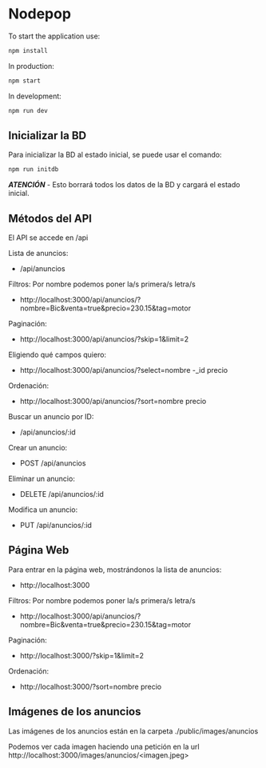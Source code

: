 # Nodepop

To start the application use:

```sh
npm install
```

In production:

```sh
npm start
```

In development:

```sh
npm run dev
```

## Inicializar la BD

Para inicializar la BD al estado inicial, se puede usar el comando:

```sh
npm run initdb
```

***ATENCIÓN*** - Esto borrará todos los datos de la BD y cargará el estado inicial.   

## Métodos del API

El API se accede en /api

Lista de anuncios:

- /api/anuncios

Filtros:
Por nombre podemos poner la/s primera/s letra/s
- http://localhost:3000/api/anuncios/?nombre=Bic&venta=true&precio=230.15&tag=motor


Paginación:
- http://localhost:3000/api/anuncios/?skip=1&limit=2

Eligiendo qué campos quiero:
- http://localhost:3000/api/anuncios/?select=nombre -_id precio

Ordenación:
- http://localhost:3000/api/anuncios/?sort=nombre precio


Buscar un anuncio por ID:

- /api/anuncios/:id

Crear un anuncio:

- POST /api/anuncios

Eliminar un anuncio:

- DELETE /api/anuncios/:id

Modifica un anuncio:

- PUT /api/anuncios/:id


## Página Web

Para entrar en la página web, mostrándonos la lista de anuncios:
- http://localhost:3000

Filtros:
Por nombre podemos poner la/s primera/s letra/s
- http://localhost:3000/api/anuncios/?nombre=Bic&venta=true&precio=230.15&tag=motor

Paginación:
- http://localhost:3000/?skip=1&limit=2

Ordenación:
- http://localhost:3000/?sort=nombre precio



## Imágenes de los anuncios

Las imágenes de los anuncios están en la carpeta ./public/images/anuncios

Podemos ver cada imagen haciendo una petición en la url http://localhost:3000/images/anuncios/<imagen.jpeg>